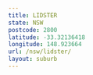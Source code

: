 ```yaml
---
title: LIDSTER
state: NSW
postcode: 2800
latitude: -33.32136418
longitude: 148.923664
url: /nsw/lidster/
layout: suburb
---
```

